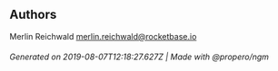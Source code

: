 ## Authors

Merlin Reichwald <merlin.reichwald@rocketbase.io>

###### Generated on 2019-08-07T12:18:27.627Z | Made with @propero/ngm